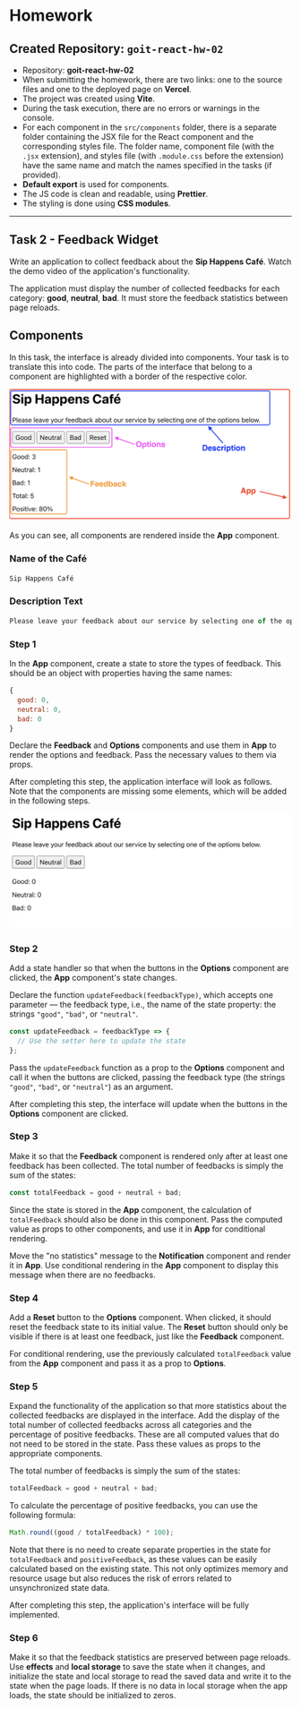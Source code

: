 # Homework

## Created Repository: `goit-react-hw-02`

- Repository: **goit-react-hw-02**
- When submitting the homework, there are two links: one to the source files and
  one to the deployed page on **Vercel**.
- The project was created using **Vite**.
- During the task execution, there are no errors or warnings in the console.
- For each component in the `src/components` folder, there is a separate folder
  containing the JSX file for the React component and the corresponding styles
  file. The folder name, component file (with the `.jsx` extension), and styles
  file (with `.module.css` before the extension) have the same name and match
  the names specified in the tasks (if provided).
- **Default export** is used for components.
- The JS code is clean and readable, using **Prettier**.
- The styling is done using **CSS modules**.

---

## Task 2 - Feedback Widget

Write an application to collect feedback about the **Sip Happens Café**. Watch
the demo video of the application's functionality.

The application must display the number of collected feedbacks for each
category: **good**, **neutral**, **bad**. It must store the feedback statistics
between page reloads.

## Components

In this task, the interface is already divided into components. Your task is to
translate this into code. The parts of the interface that belong to a component
are highlighted with a border of the respective color.

![enter image description here](https://github.com/AndriiDorohov/goit-react-hw-02/blob/main/src/assets/img_02.png?raw=true)

As you can see, all components are rendered inside the **App** component.

### Name of the Café

```js
Sip Happens Café
```

### Description Text

```js
Please leave your feedback about our service by selecting one of the options below.
```

### Step 1

In the **App** component, create a state to store the types of feedback. This
should be an object with properties having the same names:

```js
{
  good: 0,
  neutral: 0,
  bad: 0
}
```

Declare the **Feedback** and **Options** components and use them in **App** to
render the options and feedback. Pass the necessary values to them via props.

After completing this step, the application interface will look as follows. Note
that the components are missing some elements, which will be added in the
following steps.

![enter image description here](https://github.com/AndriiDorohov/goit-react-hw-02/blob/main/src/assets/img_01.png?raw=true)

### Step 2

Add a state handler so that when the buttons in the **Options** component are
clicked, the **App** component's state changes.

Declare the function `updateFeedback(feedbackType)`, which accepts one parameter
— the feedback type, i.e., the name of the state property: the strings `"good"`,
`"bad"`, or `"neutral"`.

```js
const updateFeedback = feedbackType => {
  // Use the setter here to update the state
};
```

Pass the `updateFeedback` function as a prop to the **Options** component and
call it when the buttons are clicked, passing the feedback type (the strings
`"good"`, `"bad"`, or `"neutral"`) as an argument.

After completing this step, the interface will update when the buttons in the
**Options** component are clicked.

### Step 3

Make it so that the **Feedback** component is rendered only after at least one
feedback has been collected. The total number of feedbacks is simply the sum of
the states:

```js
const totalFeedback = good + neutral + bad;
```

Since the state is stored in the **App** component, the calculation of
`totalFeedback` should also be done in this component. Pass the computed value
as props to other components, and use it in **App** for conditional rendering.

Move the "no statistics" message to the **Notification** component and render it
in **App**. Use conditional rendering in the **App** component to display this
message when there are no feedbacks.

### Step 4

Add a **Reset** button to the **Options** component. When clicked, it should
reset the feedback state to its initial value. The **Reset** button should only
be visible if there is at least one feedback, just like the **Feedback**
component.

For conditional rendering, use the previously calculated `totalFeedback` value
from the **App** component and pass it as a prop to **Options**.

### Step 5

Expand the functionality of the application so that more statistics about the
collected feedbacks are displayed in the interface. Add the display of the total
number of collected feedbacks across all categories and the percentage of
positive feedbacks. These are all computed values that do not need to be stored
in the state. Pass these values as props to the appropriate components.

The total number of feedbacks is simply the sum of the states:

```js
totalFeedback = good + neutral + bad;
```

To calculate the percentage of positive feedbacks, you can use the following
formula:

```js
Math.round((good / totalFeedback) * 100);
```

Note that there is no need to create separate properties in the state for
`totalFeedback` and `positiveFeedback`, as these values can be easily calculated
based on the existing state. This not only optimizes memory and resource usage
but also reduces the risk of errors related to unsynchronized state data.

After completing this step, the application's interface will be fully
implemented.

### Step 6

Make it so that the feedback statistics are preserved between page reloads. Use
**effects** and **local storage** to save the state when it changes, and
initialize the state and local storage to read the saved data and write it to
the state when the page loads. If there is no data in local storage when the app
loads, the state should be initialized to zeros.

